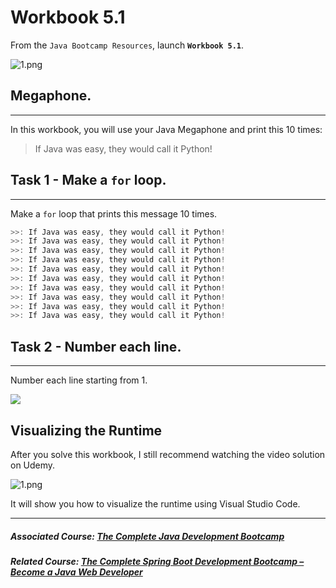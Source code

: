 # Workbook 5.1

From the `Java Bootcamp Resources`, launch **`Workbook 5.1`**.

![1.png](https://firebasestorage.googleapis.com/v0/b/learnthepart-75aed.appspot.com/o/images%2F7a57d41b-e14c-4a72-9653-3cc00dfc2ca0?alt=media&token=9e37ad99-9f29-4845-bec0-a2e81575b47a)
## Megaphone.
----------

In this workbook, you will use your Java Megaphone and print this 10 times:

> If Java was easy, they would call it Python!

## Task 1 - Make a `for` loop.
---------------------------

Make a `for` loop that prints this message 10 times.

```java
>>﻿: If Java was easy, they would call it Python!
>>﻿: If Java was easy, they would call it Python!
>>﻿: If Java was easy, they would call it Python!
>>﻿: If Java was easy, they would call it Python!
>>﻿: If Java was easy, they would call it Python!
>>﻿: If Java was easy, they would call it Python!
>>﻿: If Java was easy, they would call it Python!
>>﻿: If Java was easy, they would call it Python!
>>﻿: If Java was easy, they would call it Python!
>>﻿: If Java was easy, they would call it Python!
```

## Task 2 - Number each line.
--------------------------

Number each line starting from 1.

![](https://firebasestorage.googleapis.com/v0/b/learnthepart-75aed.appspot.com/o/images%2Fd5440a20-73eb-4d2c-b01f-01455647dd66?alt=media&token=d59a7d03-9fbe-44d6-bfb7-da3e5469a4bd)

## Visualizing the Runtime

After you solve this workbook, I still recommend watching the video solution on Udemy.

![1.png](https://firebasestorage.googleapis.com/v0/b/learnthepart-75aed.appspot.com/o/images%2F6bf7fc37-b1ab-4ab2-bdfe-a46008c16cb2?alt=media&token=b2b6dea7-fbab-4e13-bcb2-6dfb85795cb0)

It will show you how to visualize the runtime using Visual Studio Code.

----------

##### Associated Course: [The Complete Java Development Bootcamp](https://udemy-redirect-app.herokuapp.com/java)
##### Related Course: [The Complete Spring Boot Development Bootcamp – Become a Java Web Developer](https://udemy-redirect-app.herokuapp.com/spring)